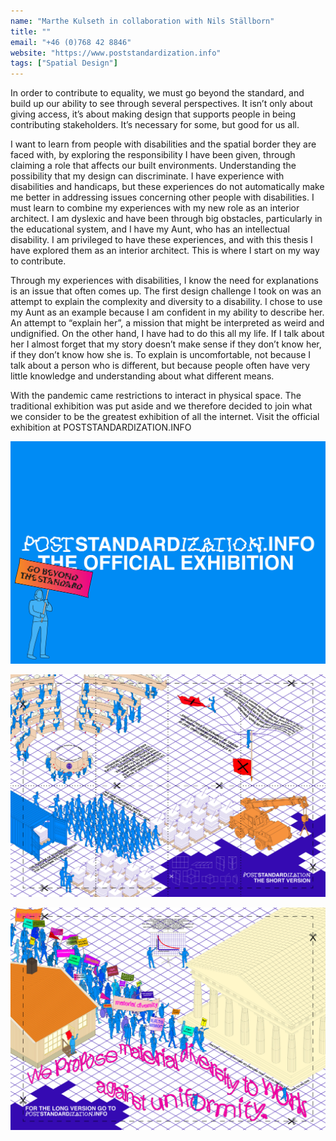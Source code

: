 ```yaml
---
name: "Marthe Kulseth in collaboration with Nils Ställborn"
title: ""
email: "+46 (0)768 42 8846"
website: "https://www.poststandardization.info"
tags: ["Spatial Design"]
---
```


In order to contribute to equality, we must go beyond the standard, and build up our ability to see through several perspectives. It isn’t only about giving access, it’s about making design that supports people in being contributing stakeholders. It’s necessary for some, but good for us all.
 
I want to learn from people with disabilities and the spatial border they are faced with, by exploring the responsibility I have been given, through claiming a role that affects our built environments. Understanding the possibility that my design can discriminate. I have experience with disabilities and handicaps, but these experiences do not automatically make me better in addressing issues concerning other people with disabilities. I must learn to combine my experiences with my new role as an interior architect. I am dyslexic and have been through big obstacles, particularly in the educational system, and I have my Aunt, who has an intellectual disability. I am privileged to have these experiences, and with this thesis I have explored them as an interior architect. This is where I start on my way to contribute.

Through my experiences with disabilities, I know the need for explanations is an issue that often comes up. The first design challenge I took on was an attempt to explain the complexity and diversity to a disability. I chose to use my Aunt as an example because I am confident in my ability to describe her. An attempt to “explain her”, a mission that might be interpreted as weird and undignified. On the other hand, I have had to do this all my life. If I talk about her I almost forget that my story doesn’t make sense if they don’t know her, if they don’t know how she is. To explain is uncomfortable, not because I talk about a person who is different, but because people often have very little knowledge and understanding about what different means.

With the pandemic came restrictions to interact in physical space.  The traditional exhibition was put aside and we therefore decided to join what we consider to be the greatest exhibition of all the internet.  Visit the official exhibition at POSTSTANDARDIZATION.INFO 

![Image](../../images/marthe_kulseth/ma_sd_marthe_kulseth_01.jpg "#### Poststandardization.info ")

![Image](../../images/marthe_kulseth/ma_sd_marthe_kulseth_02.jpg "#### A standard is something that is used as a measurement, norm, or model in comparative evaluations")

![Image](../../images/marthe_kulseth/ma_sd_marthe_kulseth_03.jpg "#### an attempt to explain the complexity and diversity to a disability")